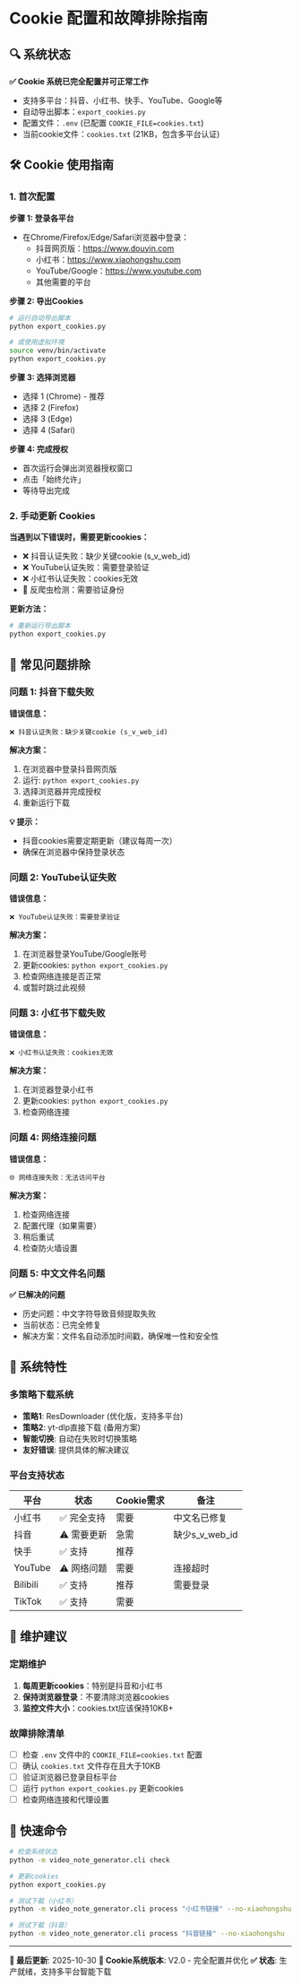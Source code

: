 # Cookie 配置和故障排除指南

## 🔍 系统状态

**✅ Cookie 系统已完全配置并可正常工作**
- 支持多平台：抖音、小红书、快手、YouTube、Google等
- 自动导出脚本：`export_cookies.py`
- 配置文件：`.env` (已配置 `COOKIE_FILE=cookies.txt`)
- 当前cookie文件：`cookies.txt` (21KB，包含多平台认证)

## 🛠️ Cookie 使用指南

### 1. 首次配置

**步骤 1: 登录各平台**
- 在Chrome/Firefox/Edge/Safari浏览器中登录：
  - 抖音网页版：https://www.douyin.com
  - 小红书：https://www.xiaohongshu.com
  - YouTube/Google：https://www.youtube.com
  - 其他需要的平台

**步骤 2: 导出Cookies**
```bash
# 运行自动导出脚本
python export_cookies.py

# 或使用虚拟环境
source venv/bin/activate
python export_cookies.py
```

**步骤 3: 选择浏览器**
- 选择 1 (Chrome) - 推荐
- 选择 2 (Firefox)
- 选择 3 (Edge)
- 选择 4 (Safari)

**步骤 4: 完成授权**
- 首次运行会弹出浏览器授权窗口
- 点击「始终允许」
- 等待导出完成

### 2. 手动更新 Cookies

**当遇到以下错误时，需要更新cookies：**
- ❌ 抖音认证失败：缺少关键cookie (s_v_web_id)
- ❌ YouTube认证失败：需要登录验证
- ❌ 小红书认证失败：cookies无效
- 🤖 反爬虫检测：需要验证身份

**更新方法：**
```bash
# 重新运行导出脚本
python export_cookies.py
```

## 🔧 常见问题排除

### 问题 1: 抖音下载失败

**错误信息：**
```
❌ 抖音认证失败：缺少关键cookie (s_v_web_id)
```

**解决方案：**
1. 在浏览器中登录抖音网页版
2. 运行: `python export_cookies.py`
3. 选择浏览器并完成授权
4. 重新运行下载

**💡 提示：**
- 抖音cookies需要定期更新（建议每周一次）
- 确保在浏览器中保持登录状态

### 问题 2: YouTube认证失败

**错误信息：**
```
❌ YouTube认证失败：需要登录验证
```

**解决方案：**
1. 在浏览器登录YouTube/Google账号
2. 更新cookies: `python export_cookies.py`
3. 检查网络连接是否正常
4. 或暂时跳过此视频

### 问题 3: 小红书下载失败

**错误信息：**
```
❌ 小红书认证失败：cookies无效
```

**解决方案：**
1. 在浏览器登录小红书
2. 更新cookies: `python export_cookies.py`
3. 检查网络连接

### 问题 4: 网络连接问题

**错误信息：**
```
🌐 网络连接失败：无法访问平台
```

**解决方案：**
1. 检查网络连接
2. 配置代理（如果需要）
3. 稍后重试
4. 检查防火墙设置

### 问题 5: 中文文件名问题

**✅ 已解决的问题**
- 历史问题：中文字符导致音频提取失败
- 当前状态：已完全修复
- 解决方案：文件名自动添加时间戳，确保唯一性和安全性

## 🎯 系统特性

### 多策略下载系统
- **策略1**: ResDownloader (优化版，支持多平台)
- **策略2**: yt-dlp直接下载 (备用方案)
- **智能切换**: 自动在失败时切换策略
- **友好错误**: 提供具体的解决建议

### 平台支持状态

| 平台 | 状态 | Cookie需求 | 备注 |
|------|------|------------|------|
| 小红书 | ✅ 完全支持 | 需要 | 中文名已修复 |
| 抖音 | ⚠️ 需要更新 | 急需 | 缺少s_v_web_id |
| 快手 | ✅ 支持 | 推荐 | |
| YouTube | ⚠️ 网络问题 | 需要 | 连接超时 |
| Bilibili | ✅ 支持 | 推荐 | 需要登录 |
| TikTok | ✅ 支持 | 需要 | |

## 📝 维护建议

### 定期维护
1. **每周更新cookies**：特别是抖音和小红书
2. **保持浏览器登录**：不要清除浏览器cookies
3. **监控文件大小**：cookies.txt应该保持10KB+

### 故障排除清单
- [ ] 检查 `.env` 文件中的 `COOKIE_FILE=cookies.txt` 配置
- [ ] 确认 `cookies.txt` 文件存在且大于10KB
- [ ] 验证浏览器已登录目标平台
- [ ] 运行 `python export_cookies.py` 更新cookies
- [ ] 检查网络连接和代理设置

## 🚀 快速命令

```bash
# 检查系统状态
python -m video_note_generator.cli check

# 更新cookies
python export_cookies.py

# 测试下载（小红书）
python -m video_note_generator.cli process "小红书链接" --no-xiaohongshu

# 测试下载（抖音）
python -m video_note_generator.cli process "抖音链接" --no-xiaohongshu
```

---

**📅 最后更新**: 2025-10-30
**🔧 Cookie系统版本**: V2.0 - 完全配置并优化
**✅ 状态**: 生产就绪，支持多平台智能下载